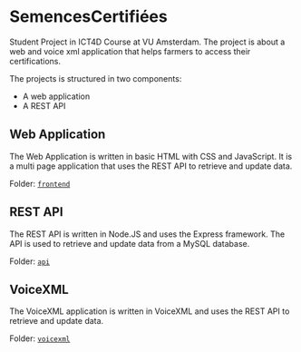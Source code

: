 # SemencesCertifiées

Student Project in ICT4D Course at VU Amsterdam. The project is about a web and voice xml application that helps farmers to access their certifications. 

The projects is structured in two components: 
- A web application
- A REST API

## Web Application

The Web Application is written in basic HTML with CSS and JavaScript. It is a multi page application that uses the REST API to retrieve and update data.

Folder: [`frontend`](frontend)

## REST API

The REST API is written in Node.JS and uses the Express framework. The API is used to retrieve and update data from a MySQL database. 

Folder: [`api`](api)

## VoiceXML

The VoiceXML application is written in VoiceXML and uses the REST API to retrieve and update data. 

Folder: [`voicexml`](voicexml)